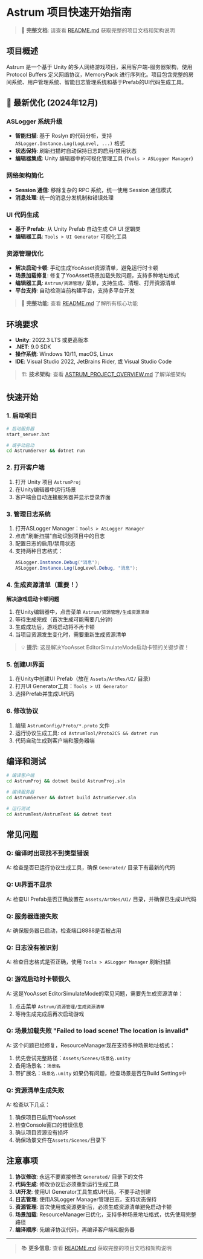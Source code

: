 # Astrum 项目快速开始指南

> 📖 **完整文档**: 请查看 [README.md](README.md) 获取完整的项目文档和架构说明

## 项目概述

Astrum 是一个基于 Unity 的多人网络游戏项目，采用客户端-服务器架构，使用 Protocol Buffers 定义网络协议，MemoryPack 进行序列化。项目包含完整的房间系统、用户管理系统、智能日志管理系统和基于Prefab的UI代码生成工具。

## 🚀 最新优化 (2024年12月)

### ASLogger 系统升级
- **智能扫描**: 基于 Roslyn 的代码分析，支持 `ASLogger.Instance.Log(LogLevel, ...)` 格式
- **状态保持**: 刷新扫描时自动保持日志的启用/禁用状态
- **编辑器集成**: Unity 编辑器中的可视化管理工具 (`Tools > ASLogger Manager`)

### 网络架构简化
- **Session 通信**: 移除复杂的 RPC 系统，统一使用 Session 通信模式
- **消息处理**: 统一的消息分发机制和错误处理

### UI 代码生成
- **基于 Prefab**: 从 Unity Prefab 自动生成 C# UI 逻辑类
- **编辑器工具**: `Tools > UI Generator` 可视化工具

### 资源管理优化
- **解决启动卡顿**: 手动生成YooAsset资源清单，避免运行时卡顿
- **场景加载修复**: 修复了YooAsset场景加载失败问题，支持多种地址格式
- **编辑器工具**: `Astrum/资源管理/` 菜单，支持生成、清理、打开资源清单
- **平台支持**: 自动检测当前构建平台，支持多平台开发

> 📖 **完整功能**: 查看 [README.md](README.md) 了解所有核心功能

## 环境要求

- **Unity**: 2022.3 LTS 或更高版本
- **.NET**: 9.0 SDK
- **操作系统**: Windows 10/11, macOS, Linux
- **IDE**: Visual Studio 2022, JetBrains Rider, 或 Visual Studio Code

> 🏗️ **技术架构**: 查看 [ASTRUM_PROJECT_OVERVIEW.md](ASTRUM_PROJECT_OVERVIEW.md) 了解详细架构

## 快速开始

### 1. 启动项目
```bash
# 启动服务器
start_server.bat

# 或手动启动
cd AstrumServer && dotnet run
```

### 2. 打开客户端
1. 打开 Unity 项目 `AstrumProj`
2. 在Unity编辑器中运行场景
3. 客户端会自动连接服务器并显示登录界面

### 3. 管理日志系统
1. 打开ASLogger Manager：`Tools > ASLogger Manager`
2. 点击"刷新扫描"自动识别项目中的日志
3. 配置日志的启用/禁用状态
4. 支持两种日志格式：
   ```csharp
   ASLogger.Instance.Debug("消息");
   ASLogger.Instance.Log(LogLevel.Debug, "消息");
   ```

### 4. 生成资源清单（重要！）
**解决游戏启动卡顿问题**
1. 在Unity编辑器中，点击菜单 `Astrum/资源管理/生成资源清单`
2. 等待生成完成（首次生成可能需要几分钟）
3. 生成成功后，游戏启动将不再卡顿
4. 当项目资源发生变化时，需要重新生成资源清单

> 💡 **提示**: 这是解决YooAsset EditorSimulateMode启动卡顿的关键步骤！

### 5. 创建UI界面
1. 在Unity中创建UI Prefab（放在 `Assets/ArtRes/UI/` 目录）
2. 打开UI Generator工具：`Tools > UI Generator`
3. 选择Prefab并生成UI代码

### 6. 修改协议
1. 编辑 `AstrumConfig/Proto/*.proto` 文件
2. 运行协议生成工具: `cd AstrumTool/Proto2CS && dotnet run`
3. 代码自动生成到客户端和服务器端

## 编译和测试

```bash
# 编译客户端
cd AstrumProj && dotnet build AstrumProj.sln

# 编译服务器
cd AstrumServer && dotnet build AstrumServer.sln

# 运行测试
cd AstrumTest/AstrumTest && dotnet test
```

## 常见问题

### Q: 编译时出现找不到类型错误
A: 检查是否已运行协议生成工具，确保 `Generated/` 目录下有最新的代码

### Q: UI界面不显示
A: 检查UI Prefab是否正确放置在 `Assets/ArtRes/UI/` 目录，并确保已生成UI代码

### Q: 服务器连接失败
A: 确保服务器已启动，检查端口8888是否被占用

### Q: 日志没有被识别
A: 检查日志格式是否正确，使用 `Tools > ASLogger Manager` 刷新扫描

### Q: 游戏启动时卡顿很久
A: 这是YooAsset EditorSimulateMode的常见问题，需要先生成资源清单：
   1. 点击菜单 `Astrum/资源管理/生成资源清单`
   2. 等待生成完成后再次启动游戏

### Q: 场景加载失败 "Failed to load scene! The location is invalid"
A: 这个问题已经修复，ResourceManager现在支持多种场景地址格式：
   1. 优先尝试完整路径：`Assets/Scenes/场景名.unity`
   2. 备用场景名：`场景名`
   3. 带扩展名：`场景名.unity`
   如果仍有问题，检查场景是否在Build Settings中

### Q: 资源清单生成失败
A: 检查以下几点：
   1. 确保项目已启用YooAsset
   2. 检查Console窗口的错误信息
   3. 确认项目资源没有损坏
   4. 确保场景文件在`Assets/Scenes/`目录下

## 注意事项

1. **协议修改**: 永远不要直接修改 `Generated/` 目录下的文件
2. **代码生成**: 修改协议后必须重新运行生成工具
3. **UI开发**: 使用UI Generator工具生成UI代码，不要手动创建
4. **日志管理**: 使用ASLogger Manager管理日志，支持状态保持
5. **资源管理**: 首次使用或资源更新后，必须生成资源清单避免启动卡顿
6. **场景加载**: ResourceManager已优化，支持多种场景地址格式，优先使用完整路径
7. **编译顺序**: 先编译协议代码，再编译客户端和服务器

---

> 📚 **更多信息**: 查看 [README.md](README.md) 获取完整的项目文档和架构说明


